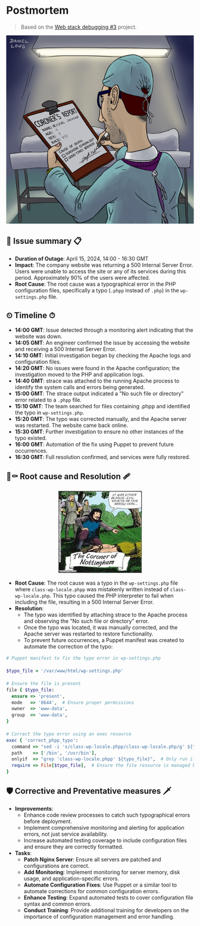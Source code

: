# Postmortem
> Based on the [Web stack debugging #3](https://github.com/Ebube-Ochemba/alx-system_engineering-devops/tree/master/0x17-web_stack_debugging_3) project.

<p align="center">
    <img src="./images/coroner.jpg" />
</p>

## 📝 Issue summary 📋
- **Duration of Outage**: April 15, 2024, 14:00 - 16:30 GMT
- **Impact**: The company website was returning a 500 Internal Server Error. Users were unable to access the site or any of its services during this period. Approximately 90% of the users were affected.
- **Root Cause**: The root cause was a typographical error in the PHP configuration files, specifically a typo (`.phpp` instead of `.php`) in the `wp-settings.php` file.

## ⏲ Timeline ⏱
- **14:00 GMT**: Issue detected through a monitoring alert indicating that the website was down.
- **14:05 GMT**: An engineer confirmed the issue by accessing the website and receiving a 500 Internal Server Error.
- **14:10 GMT**: Initial investigation began by checking the Apache logs and configuration files.
- **14:20 GMT**: No issues were found in the Apache configuration; the investigation moved to the PHP and application logs.
- **14:40 GMT**: strace was attached to the running Apache process to identify the system calls and errors being generated.
- **15:00 GMT**: The strace output indicated a "No such file or directory" error related to a `.phpp` file.
- **15:10 GMT**: The team searched for files containing .phpp and identified the typo in `wp-settings.php`.
- **15:20 GMT**: The typo was corrected manually, and the Apache server was restarted. The website came back online.
- **15:30 GMT**: Further investigation to ensure no other instances of the typo existed.
- **16:00 GMT**: Automation of the fix using Puppet to prevent future occurrences.
- **16:30 GMT**: Full resolution confirmed, and services were fully restored.

## 🔨⚰ Root cause and Resolution 🩹
<p align="center">
    <img src="./images/arrow.jpeg" /> 
</p>

- **Root Cause**: The root cause was a typo in the `wp-settings.php` file where `class-wp-locale.phpp` was mistakenly written instead of `class-wp-locale.php`. This typo caused the PHP interpreter to fail when including the file, resulting in a 500 Internal Server Error.
- **Resolution**:
    - The typo was identified by attaching strace to the Apache process and observing the "No such file or directory" error.
    - Once the typo was located, it was manually corrected, and the Apache server was restarted to restore functionality.
    - To prevent future occurrences, a Puppet manifest was created to automate the correction of the typo:
```rb
# Puppet manifest to fix the typo error in wp-settings.php

$typo_file = '/var/www/html/wp-settings.php'

# Ensure the file is present
file { $typo_file:
  ensure => 'present',
  mode   => '0644',  # Ensure proper permissions
  owner  => 'www-data',
  group  => 'www-data',
}

# Correct the typo error using an exec resource
exec { 'correct_phpp_typo':
  command => "sed -i 's/class-wp-locale.phpp/class-wp-locale.php/g' ${typo_file}",
  path    => ['/bin', '/usr/bin'],
  onlyif  => "grep 'class-wp-locale.phpp' ${typo_file}",  # Only run if the typo exists
  require => File[$typo_file],  # Ensure the file resource is managed before executing the command
}
```

## 🛡 Corrective and Preventative measures 🗡
- **Improvements**:
    - Enhance code review processes to catch such typographical errors before deployment.
    - Implement comprehensive monitoring and alerting for application errors, not just service availability.
    - Increase automated testing coverage to include configuration files and ensure they are correctly formatted.
- **Tasks**:
    - **Patch Nginx Server**: Ensure all servers are patched and configurations are correct.
    - **Add Monitoring**: Implement monitoring for server memory, disk usage, and application-specific errors.
    - **Automate Configuration Fixes**: Use Puppet or a similar tool to automate corrections for common configuration errors.
    - **Enhance Testing**: Expand automated tests to cover configuration file syntax and common errors.
    - **Conduct Training**: Provide additional training for developers on the importance of configuration management and error handling.
